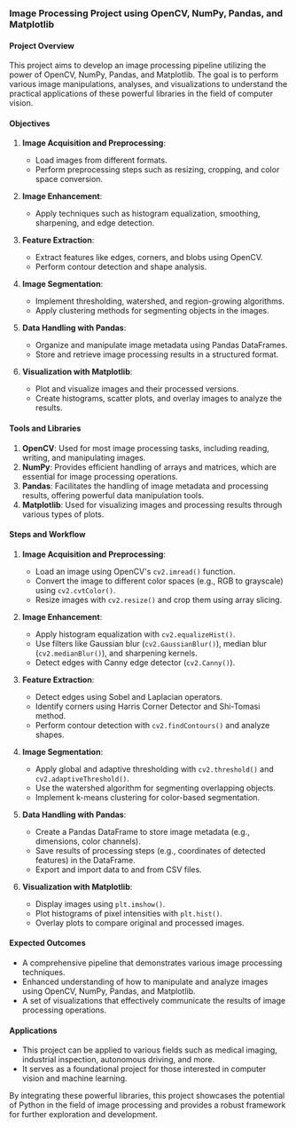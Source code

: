 ### Image Processing Project using OpenCV, NumPy, Pandas, and Matplotlib

#### Project Overview
This project aims to develop an image processing pipeline utilizing the power of OpenCV, NumPy, Pandas, and Matplotlib. The goal is to perform various image manipulations, analyses, and visualizations to understand the practical applications of these powerful libraries in the field of computer vision.

#### Objectives
1. **Image Acquisition and Preprocessing**:
    - Load images from different formats.
    - Perform preprocessing steps such as resizing, cropping, and color space conversion.

2. **Image Enhancement**:
    - Apply techniques such as histogram equalization, smoothing, sharpening, and edge detection.
    
3. **Feature Extraction**:
    - Extract features like edges, corners, and blobs using OpenCV.
    - Perform contour detection and shape analysis.

4. **Image Segmentation**:
    - Implement thresholding, watershed, and region-growing algorithms.
    - Apply clustering methods for segmenting objects in the images.

5. **Data Handling with Pandas**:
    - Organize and manipulate image metadata using Pandas DataFrames.
    - Store and retrieve image processing results in a structured format.

6. **Visualization with Matplotlib**:
    - Plot and visualize images and their processed versions.
    - Create histograms, scatter plots, and overlay images to analyze the results.

#### Tools and Libraries
1. **OpenCV**: Used for most image processing tasks, including reading, writing, and manipulating images.
2. **NumPy**: Provides efficient handling of arrays and matrices, which are essential for image processing operations.
3. **Pandas**: Facilitates the handling of image metadata and processing results, offering powerful data manipulation tools.
4. **Matplotlib**: Used for visualizing images and processing results through various types of plots.

#### Steps and Workflow

1. **Image Acquisition and Preprocessing**:
    - Load an image using OpenCV's `cv2.imread()` function.
    - Convert the image to different color spaces (e.g., RGB to grayscale) using `cv2.cvtColor()`.
    - Resize images with `cv2.resize()` and crop them using array slicing.

2. **Image Enhancement**:
    - Apply histogram equalization with `cv2.equalizeHist()`.
    - Use filters like Gaussian blur (`cv2.GaussianBlur()`), median blur (`cv2.medianBlur()`), and sharpening kernels.
    - Detect edges with Canny edge detector (`cv2.Canny()`).

3. **Feature Extraction**:
    - Detect edges using Sobel and Laplacian operators.
    - Identify corners using Harris Corner Detector and Shi-Tomasi method.
    - Perform contour detection with `cv2.findContours()` and analyze shapes.

4. **Image Segmentation**:
    - Apply global and adaptive thresholding with `cv2.threshold()` and `cv2.adaptiveThreshold()`.
    - Use the watershed algorithm for segmenting overlapping objects.
    - Implement k-means clustering for color-based segmentation.

5. **Data Handling with Pandas**:
    - Create a Pandas DataFrame to store image metadata (e.g., dimensions, color channels).
    - Save results of processing steps (e.g., coordinates of detected features) in the DataFrame.
    - Export and import data to and from CSV files.

6. **Visualization with Matplotlib**:
    - Display images using `plt.imshow()`.
    - Plot histograms of pixel intensities with `plt.hist()`.
    - Overlay plots to compare original and processed images.

#### Expected Outcomes
- A comprehensive pipeline that demonstrates various image processing techniques.
- Enhanced understanding of how to manipulate and analyze images using OpenCV, NumPy, Pandas, and Matplotlib.
- A set of visualizations that effectively communicate the results of image processing operations.

#### Applications
- This project can be applied to various fields such as medical imaging, industrial inspection, autonomous driving, and more.
- It serves as a foundational project for those interested in computer vision and machine learning.

By integrating these powerful libraries, this project showcases the potential of Python in the field of image processing and provides a robust framework for further exploration and development.
